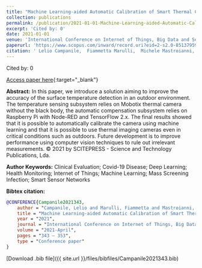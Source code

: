 ```yaml
---
title: "Machine Learning-aided Automatic Calibration of Smart Thermal Cameras for Health Monitoring Applications"
collection: publications
permalink: /publication/2021-01-01-Machine-Learning-aided-Automatic-Calibration-of-Smart-Thermal-Cameras-for-Health-Monitoring-Applications
excerpt: 'Cited by: 0'
date: 2021-01-01
venue: 'International Conference on Internet of Things, Big Data and Security, IoTBDS - Proceedings'
paperurl: 'https://www.scopus.com/inward/record.uri?eid=2-s2.0-85137959400&partnerID=40&md5=eb78330cb4d585e500b77cd906edfbc7'
citation: ' Lelio Campanile,  Fiammetta Marulli,  Michele Mastroianni,  Gianfranco Palmiero,  Carlo Sanghez, &quot;Machine Learning-aided Automatic Calibration of Smart Thermal Cameras for Health Monitoring Applications.&quot; International Conference on Internet of Things, Big Data and Security, IoTBDS - Proceedings, 2021.'
---
```

Cited by: 0

[Access paper here](https://www.scopus.com/inward/record.uri?eid=2-s2.0-85137959400&partnerID=40&md5=eb78330cb4d585e500b77cd906edfbc7){:target="_blank"}

 __Abstract:__ In this paper, we introduce a solution aiming to improve the accuracy of the surface temperature detection in an outdoor environment. The temperature sensing subsystem relies on Mobotix thermal camera without the black body, the automatic compensation subsystem relies on Raspberry Pi with Node-RED and TensorFlow 2.x. The final results showed that it is possible to automatically calibrate the camera using machine learning and that it is possible to use thermal imaging cameras even in critical conditions such as outdoors. Future development is to improve performance using computer vision techniques to rule out irrelevant measurements. © 2021 by SCITEPRESS - Science and Technology Publications, Lda.

 __Author Keywords:__ Clinical Evaluation; Covid-19 Disease; Deep Learning; Health Monitoring; Internet of Things; Machine Learning; Mass Screening Infection; Smart Sensor Networks

 __Bibtex citation:__ 
```bibtex 
@CONFERENCE{Campanile2021343,
    author = "Campanile, Lelio and Marulli, Fiammetta and Mastroianni, Michele and Palmiero, Gianfranco and Sanghez, Carlo",
    title = "Machine Learning-aided Automatic Calibration of Smart Thermal Cameras for Health Monitoring Applications",
    year = "2021",
    journal = "International Conference on Internet of Things, Big Data and Security, IoTBDS - Proceedings",
    volume = "2021-April",
    pages = "343 – 353",
    type = "Conference paper"
}

``` 
[Download .bib file]({{ site.url }}/files/bibfiles/Campanile2021343.bib) 
